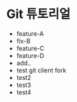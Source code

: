# Git 튜토리얼
- feature-A
- fix-B
- feature-C
- feature-D
- add..
- test git client fork
- test2
- test3
- test4